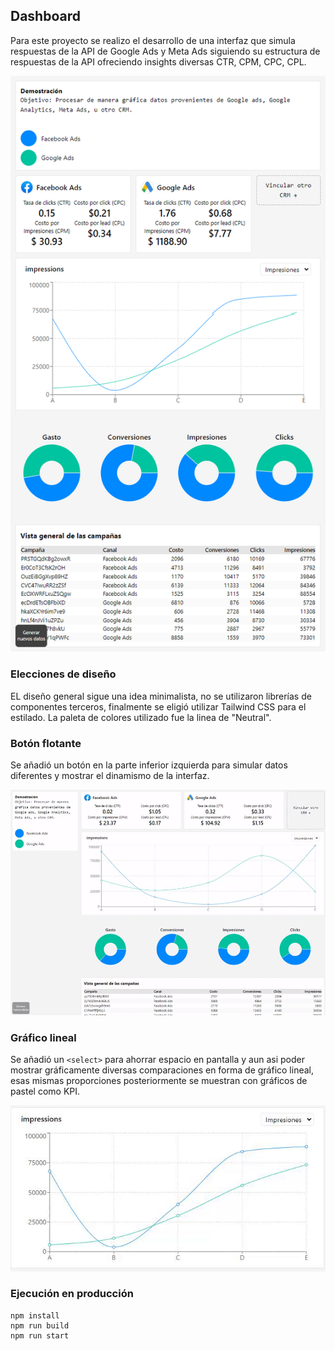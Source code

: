 ## Dashboard

Para este proyecto se realizo el desarrollo de una interfaz que simula respuestas de la API de Google Ads y Meta Ads siguiendo su estructura de respuestas de la API ofreciendo insights diversas CTR, CPM, CPC, CPL.

<img src="./.github/images/layout.png" />

### Elecciones de diseño

EL diseño general sigue una idea minimalista, no se utilizaron librerías de componentes terceros, finalmente se eligió utilizar Tailwind CSS para el estilado. La paleta de colores utilizado fue la linea de "Neutral".

### Botón flotante

Se añadió un botón en la parte inferior izquierda para simular datos diferentes y mostrar el dinamismo de la interfaz.

<img src="./.github/images/randomize.gif" />

### Gráfico lineal

Se añadió un `<select>` para ahorrar espacio en pantalla y aun asi poder mostrar gráficamente diversas comparaciones en forma de gráfico lineal, esas mismas proporciones posteriormente se muestran con gráficos de pastel como KPI.

<img src="./.github/images/lineal_graph.gif" />

### Ejecución en producción

```
npm install
npm run build
npm run start
```
